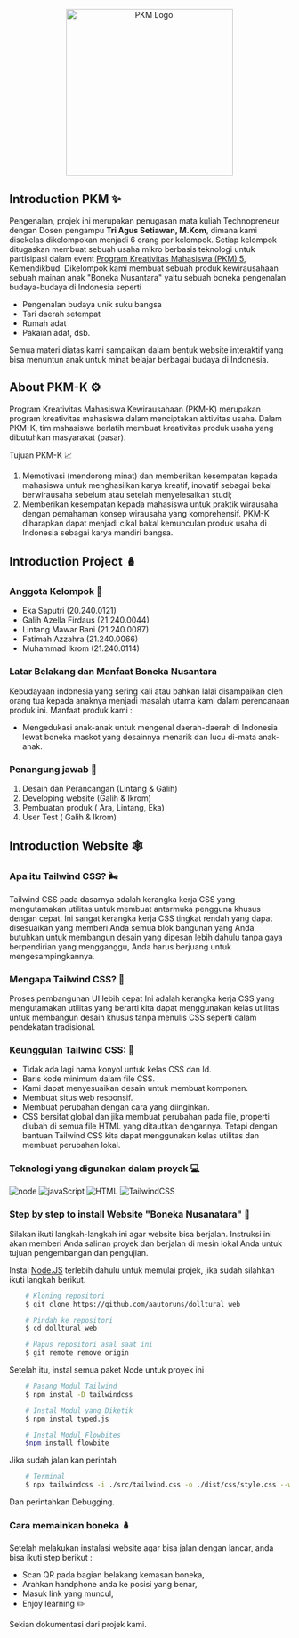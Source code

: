 <p align="center"><img src="https://user-images.githubusercontent.com/96577430/230696181-33329ee2-3761-48f0-b0cd-23e9544491a9.png" width="300" alt="PKM Logo"></p>

## Introduction PKM ✨

Pengenalan, projek ini merupakan penugasan mata kuliah Technopreneur dengan Dosen pengampu **Tri Agus Setiawan, M.Kom**, dimana kami disekelas dikelompokan menjadi 6 orang per kelompok. Setiap kelompok ditugaskan membuat sebuah usaha mikro berbasis teknologi untuk partisipasi dalam event [Program Kreativitas Mahasiswa (PKM) 5](https://lldikti6.kemdikbud.go.id/program-kreativitas-mahasiswa-pkm-5-bidang/), Kemendikbud. Dikelompok kami membuat sebuah produk kewirausahaan sebuah mainan anak "Boneka Nusantara" yaitu sebuah boneka pengenalan budaya-budaya di Indonesia seperti
- Pengenalan budaya unik suku bangsa
- Tari daerah setempat
- Rumah adat
- Pakaian adat, dsb.

Semua materi diatas kami sampaikan dalam bentuk website interaktif yang bisa menuntun anak untuk minat belajar berbagai budaya di Indonesia.

## About PKM-K ⚙️

Program Kreativitas Mahasiswa Kewirausahaan (PKM-K) merupakan program kreativitas mahasiswa dalam menciptakan aktivitas usaha. Dalam PKM-K, tim mahasiswa berlatih membuat kreativitas produk usaha yang dibutuhkan masyarakat (pasar).

Tujuan PKM-K 📈
1. Memotivasi (mendorong minat) dan memberikan kesempatan kepada mahasiswa untuk menghasilkan karya kreatif, inovatif sebagai bekal berwirausaha sebelum atau setelah menyelesaikan studi; 
2. Memberikan kesempatan kepada mahasiswa untuk praktik wirausaha dengan pemahaman konsep wirausaha yang komprehensif. PKM-K diharapkan dapat menjadi cikal bakal kemunculan produk usaha di Indonesia sebagai karya mandiri bangsa.

## Introduction Project 🪆

### Anggota Kelompok 🤼

- Eka Saputri (20.240.0121)
- Galih Azella Firdaus (21.240.0044)
- Lintang Mawar Bani (21.240.0087)
- Fatimah Azzahra (21.240.0066)
- Muhammad Ikrom (21.240.0114)

### Latar Belakang dan Manfaat Boneka Nusantara
Kebudayaan indonesia yang sering kali atau bahkan lalai disampaikan oleh orang tua kepada anaknya menjadi masalah utama kami dalam perencanaan produk ini. Manfaat produk kami :
- Mengedukasi anak-anak untuk mengenal daerah-daerah di Indonesia lewat boneka maskot yang desainnya menarik dan lucu di-mata anak-anak.


### Penangung jawab 👷

1. Desain dan Perancangan (Lintang & Galih)
2. Developing website (Galih & Ikrom)
3. Pembuatan produk ( Ara, Lintang, Eka)
4. User Test ( Galih & Ikrom)

## Introduction Website 🕸️

### Apa itu Tailwind CSS? 🌬️

Tailwind CSS pada dasarnya adalah kerangka kerja CSS yang mengutamakan utilitas untuk membuat antarmuka pengguna khusus dengan cepat. Ini sangat
kerangka kerja CSS tingkat rendah yang dapat disesuaikan yang memberi Anda semua blok bangunan yang Anda butuhkan untuk membangun desain yang dipesan lebih dahulu
tanpa gaya berpendirian yang mengganggu, Anda harus berjuang untuk mengesampingkannya.

### Mengapa Tailwind CSS? 🎨

Proses pembangunan UI lebih cepat
Ini adalah kerangka kerja CSS yang mengutamakan utilitas yang berarti kita dapat menggunakan kelas utilitas untuk membangun desain khusus tanpa menulis CSS
seperti dalam pendekatan tradisional.

### Keunggulan Tailwind CSS: 🍃

<ul>
    <li>Tidak ada lagi nama konyol untuk kelas CSS dan Id.</li>
    <li>Baris kode minimum dalam file CSS.</li>
    <li>Kami dapat menyesuaikan desain untuk membuat komponen.</li>
    <li>Membuat situs web responsif.</li>
    <li>Membuat perubahan dengan cara yang diinginkan.</li>
    <li>CSS bersifat global dan jika membuat perubahan pada file, properti diubah di semua file HTML yang ditautkan dengannya. Tetapi
    dengan bantuan Tailwind CSS kita dapat menggunakan kelas utilitas dan membuat perubahan lokal.</li>
</ul>

### Teknologi yang digunakan dalam proyek 💻

![node](https://img.shields.io/badge/Node.js-43853D?style=for-the-badge&logo=node.js&logoColor=white)
![javaScript](https://img.shields.io/badge/JavaScript-F7DF1E?style=for-the-badge&logo=javascript&logoColor=black)
![HTML](https://img.shields.io/badge/HTML5-E34F26?style=for-the-badge&logo=html5&logoColor=white)
![TailwindCSS](https://img.shields.io/badge/Tailwind%20CSS-fff?style=for-the-badge&logo=tailwindcss&logoColor=3ebaf2)

### Step by step to install Website "Boneka Nusanatara" 📐

Silakan ikuti langkah-langkah ini agar website bisa berjalan. Instruksi ini akan memberi Anda salinan proyek
dan berjalan di mesin lokal Anda untuk tujuan pengembangan dan pengujian.

Instal [Node.JS](https://nodejs.org/en) terlebih dahulu untuk memulai projek, jika sudah silahkan ikuti langkah berikut.

``` bash
    # Kloning repositori
    $ git clone https://github.com/aautoruns/dolltural_web

    # Pindah ke repositori
    $ cd dolltural_web

    # Hapus repositori asal saat ini
    $ git remote remove origin
```

Setelah itu, instal semua paket Node untuk proyek ini

``` bash
    # Pasang Modul Tailwind
    $ npm instal -D tailwindcss

    # Instal Modul yang Diketik
    $ npm instal typed.js

    # Instal Modul Flowbites
    $npm install flowbite
```

Jika sudah jalan kan perintah

``` bash
    # Terminal
    $ npx tailwindcss -i ./src/tailwind.css -o ./dist/css/style.css --watch
```

Dan perintahkan Debugging.

### Cara memainkan boneka 🪆

Setelah melakukan instalasi website agar bisa jalan dengan lancar, anda bisa ikuti step berikut :
- Scan QR pada bagian belakang kemasan boneka,
- Arahkan handphone anda ke posisi yang benar,
- Masuk link yang muncul,
- Enjoy learning ✏️

Sekian dokumentasi dari projek kami.
